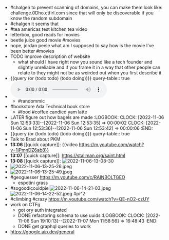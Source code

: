 - #chalgen to prevent scanning of domains, you can make them look like: challenge.0Dho.ctfirl.com since that will only be discoverable if you know the random subdomain
- #chalgen it seems that
- #tea americas test kitchen tea video
- letterbox, good reads for movies
- beetle juice good movie #movies
- nope, jordan peele what am I supposed to say how is the movie I’ve been better #movies
- TODO improve description of website
	- what should I have right now you sound like a tech founder and slightly unreliable and if you frame it in a way that other people can relate to they might not be as weirded out when you first describe it
- {{query (or (todo todo) (todo doing))}}
  query-table:: true
- ![2022-11-06-11-44-55.aac](../assets/2022-11-06-11-44-55.aac)
	- #randommic
- #bookstore Ada Technical book store
	- #food #coffee candied yam latte
- LATER figure out how bagels are made
  :LOGBOOK:
  CLOCK: [2022-11-06 Sun 12:53:33]--[2022-11-06 Sun 12:53:35] =>  00:00:02
  CLOCK: [2022-11-06 Sun 12:53:36]--[2022-11-06 Sun 12:53:42] =>  00:00:06
  :END:
- {{query (or (todo todo) (todo doing))}}
  query-table:: true
- Talk to Brad about PKM
- **13:06** [[quick capture]]:  {{video https://m.youtube.com/watch?v=1jPmnDZ6ab8}}
- **13:07** [[quick capture]]:  https://stallman.org/saint.html
- **13:08** [[quick capture]]: ![2022-11-06-13-08-30](../assets/2022-11-06-13-08-30.png)
- ![2022-11-06-13-25-26.jpeg](../assets/2022-11-06-13-25-26.jpeg)
- ![2022-11-06-13-25-49.jpeg](../assets/2022-11-06-13-25-49.jpeg)
- #geoguesser https://m.youtube.com/c/RAINBOLTGEO
	- espotini grass
- #sogoodicouldpie ![2022-11-06-14-21-03.jpeg](../assets/2022-11-06-14-21-03.jpeg) ![2022-11-06-14-22-52.jpeg](../assets/2022-11-06-14-22-52.jpeg) #pi^2
- #climbing #crazy https://m.youtube.com/watch?v=QE-nO2-czUY
- work on CTFg
	- got ory auth integrated
	- DONE refactoring schema to use uuids
	  :LOGBOOK:
	  CLOCK: [2022-11-06 Sun 19:10:13]--[2022-11-07 Mon 11:58:56] =>  16:48:43
	  :END:
	- DONE get graphql queries to work
- https://google.aip.dev/general